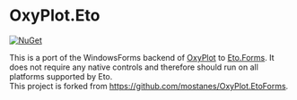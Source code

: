 # OxyPlot.Eto

[![NuGet](http://img.shields.io/nuget/v/OxyPlot.Eto.svg?style=flat)](https://www.nuget.org/packages/OxyPlot.Eto/)

This is a port of the WindowsForms backend of [OxyPlot](https://github.com/oxyplot/oxyplot) to [Eto.Forms](https://github.com/picoe/Eto). It does not require any native controls and therefore should run on all platforms supported by Eto.  
This project is forked from https://github.com/mostanes/OxyPlot.EtoForms.
